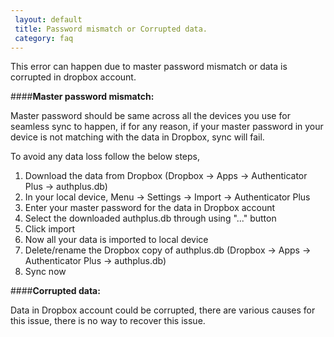 ```yaml
---
 layout: default
 title: Password mismatch or Corrupted data.
 category: faq
---
```


This error can happen due to master password mismatch or data is corrupted in dropbox account.

####**Master password mismatch:**

Master password should be same across all the devices you use for seamless sync to happen, if for any reason, if your master password in your device is not matching with the data in Dropbox, sync will fail.

To avoid any data loss follow the below steps,

1. Download the data from Dropbox (Dropbox -> Apps -> Authenticator Plus -> authplus.db)
2. In your local device, Menu -> Settings -> Import -> Authenticator Plus
3. Enter your master password for the data in Dropbox account
4. Select the downloaded authplus.db through using "..." button
5. Click import
6. Now all your data is imported to local device
7. Delete/rename the Dropbox copy of authplus.db (Dropbox -> Apps -> Authenticator Plus -> authplus.db)
8. Sync now


####**Corrupted data:**

Data in Dropbox account could be corrupted, there are various causes for this issue, there is no way to recover this issue.